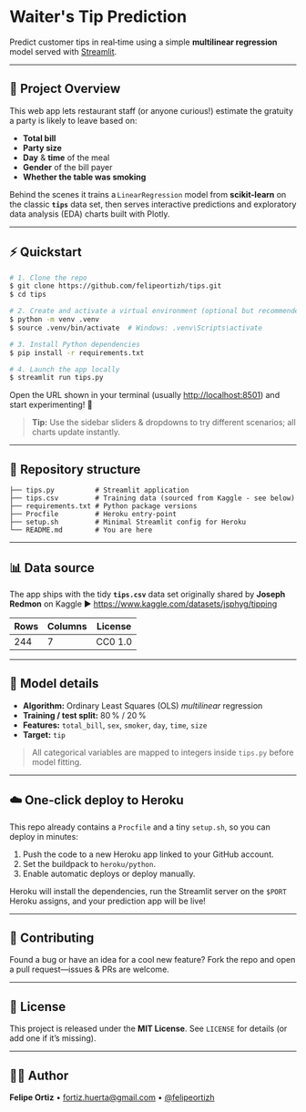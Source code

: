 # Waiter's Tip Prediction

Predict customer tips in real‑time using a simple **multilinear regression** model served with [Streamlit](https://streamlit.io/).

---

## 📝 Project Overview

This web app lets restaurant staff (or anyone curious!) estimate the gratuity a party is likely to leave based on:

* **Total bill**
* **Party size**
* **Day** & **time** of the meal
* **Gender** of the bill payer
* **Whether the table was smoking**

Behind the scenes it trains a `LinearRegression` model from **scikit‑learn** on the classic **`tips`** data set, then serves interactive predictions and exploratory data analysis (EDA) charts built with Plotly.

---

## ⚡ Quickstart

```bash
# 1. Clone the repo
$ git clone https://github.com/felipeortizh/tips.git
$ cd tips

# 2. Create and activate a virtual environment (optional but recommended)
$ python -m venv .venv
$ source .venv/bin/activate  # Windows: .venv\Scripts\activate

# 3. Install Python dependencies
$ pip install -r requirements.txt

# 4. Launch the app locally
$ streamlit run tips.py
```

Open the URL shown in your terminal (usually <http://localhost:8501>) and start experimenting! 🎉

> **Tip:** Use the sidebar sliders & dropdowns to try different scenarios; all charts update instantly.

---

## 📂 Repository structure

```
├── tips.py          # Streamlit application
├── tips.csv         # Training data (sourced from Kaggle ‑ see below)
├── requirements.txt # Python package versions
├── Procfile         # Heroku entry‑point
├── setup.sh         # Minimal Streamlit config for Heroku
└── README.md        # You are here
```

---

## 📊 Data source

The app ships with the tidy **`tips.csv`** data set originally shared by **Joseph Redmon** on Kaggle ▶︎ <https://www.kaggle.com/datasets/jsphyg/tipping>

| Rows | Columns | License |
|------|---------|---------|
| 244  | 7       | CC0 1.0 |

---

## 🧠 Model details

* **Algorithm:** Ordinary Least Squares (OLS) *multilinear* regression
* **Training / test split:** 80 % / 20 %
* **Features:** `total_bill`, `sex`, `smoker`, `day`, `time`, `size`
* **Target:** `tip`

> All categorical variables are mapped to integers inside `tips.py` before model fitting.

---

## ☁️ One‑click deploy to Heroku

This repo already contains a `Procfile` and a tiny `setup.sh`, so you can deploy in minutes:

1. Push the code to a new Heroku app linked to your GitHub account.
2. Set the buildpack to `heroku/python`.
3. Enable automatic deploys or deploy manually.

Heroku will install the dependencies, run the Streamlit server on the `$PORT` Heroku assigns, and your prediction app will be live!

---

## 🤝 Contributing

Found a bug or have an idea for a cool new feature? Fork the repo and open a pull request—issues & PRs are welcome.

---

## 📜 License

This project is released under the **MIT License**.  See `LICENSE` for details (or add one if it’s missing).

---

## 🙋‍♂️ Author

**Felipe Ortiz**  •  <fortiz.huerta@gmail.com>  •  [@felipeortizh](https://github.com/felipeortizh)

